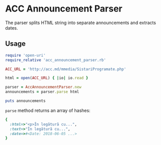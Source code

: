 # ACC Announcement Parser

The parser splits HTML string into separate announcements and extracts dates.

## Usage

```ruby
require 'open-uri'
require_relative 'acc_announcement_parser.rb'

ACC_URL = 'http://acc.md/mmedia/SistariProgramate.php'

html = open(ACC_URL) { |io| io.read }

parser = AccAnnouncementParser.new
announcements = parser.parse html

puts announcements
```

`parse` method returns an array of hashes:

```ruby
{
  :html=>"<p>În legătură cu...",
  :text=>"În legătură cu...",
  :date=>#<Date: 2018-06-05 ...>
}
```
